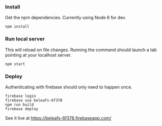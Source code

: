 
### Install
Get the npm dependencies. Currently using Node 6 for dev.
```
npm install
```

### Run local server
This will reload on file changes. Running the command should launch a tab pointing at your localhost server.
```
npm start
```
### Deploy
Authenticating with firebase should only need to happen once.
```
firebase login 
firebase use beleafs-6f378
npm run build
firebase deploy
```
See it live at https://beleafs-6f378.firebaseapp.com/ 
